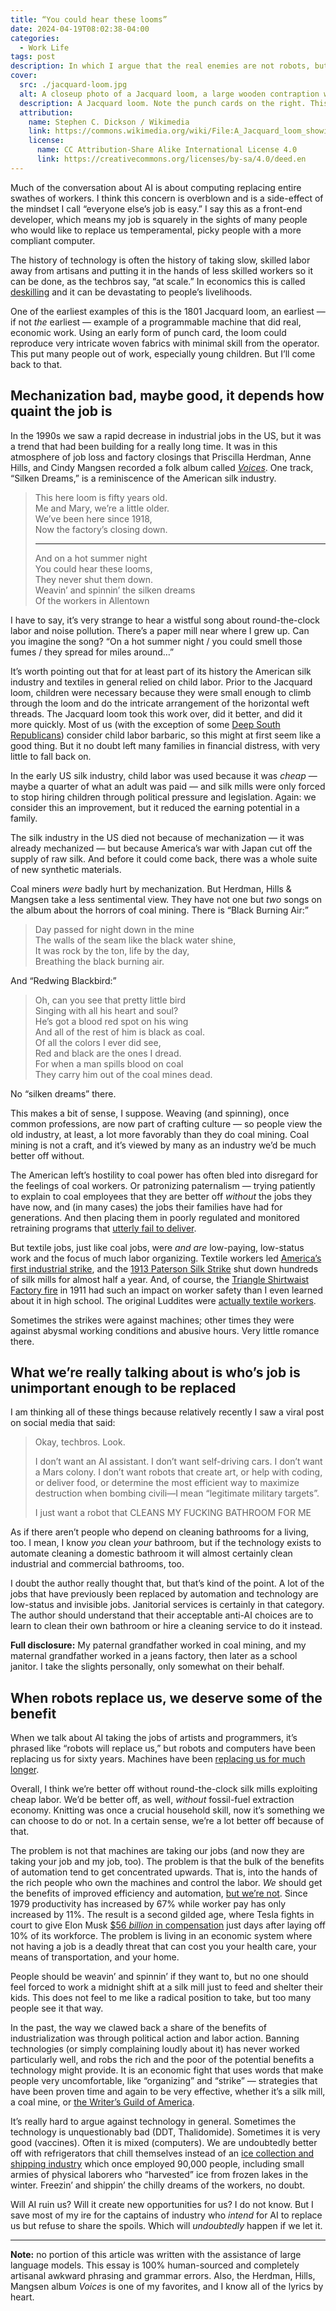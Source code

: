 ```yaml
---
title: “You could hear these looms”
date: 2024-04-19T08:02:38-04:00
categories:
  - Work Life
tags: post
description: In which I argue that the real enemies are not robots, but the people who own them.
cover:
  src: ./jacquard-loom.jpg
  alt: A closeup photo of a Jacquard loom, a large wooden contraption with many threads attached and a thick stack of punch cards.
  description: A Jacquard loom. Note the punch cards on the right. This 1801 loom was arguably the first programmed industrial equipment.
  attribution:
    name: Stephen C. Dickson / Wikimedia
    link: https://commons.wikimedia.org/wiki/File:A_Jacquard_loom_showing_information_punchcards,_National_Museum_of_Scotland.jpg
    license:
      name: CC Attribution-Share Alike International License 4.0
      link: https://creativecommons.org/licenses/by-sa/4.0/deed.en
---
```


Much of the conversation about AI is about computing replacing entire swathes of workers. I think this concern is overblown and is a side-effect of the mindset I call “everyone else’s job is easy.” I say this as a front-end developer, which means my job is squarely in the sights of many people who would like to replace us temperamental, picky people with a more compliant computer.

The history of technology is often the history of taking slow, skilled labor away from artisans and putting it in the hands of less skilled workers so it can be done, as the techbros say, “at scale.” In economics this is called [deskilling](https://www.futureofworkhub.info/explainers/2021/4/28/deskilling-what-are-the-historical-societal-and-legal-implications) and it can be devastating to people’s livelihoods.

One of the earliest examples of this is the 1801 Jacquard loom, an earliest — if not _the_ earliest — example of a programmable machine that did real, economic work. Using an early form of punch card, the loom could reproduce very intricate woven fabrics with minimal skill from the operator. This put many people out of work, especially young children. But I’ll come back to that.

## Mechanization bad, maybe good, it depends how quaint the job is

In the 1990s we saw a rapid decrease in industrial jobs in the US, but it was a trend that had been building for a really long time. It was in this atmosphere of job loss and factory closings that Priscilla Herdman, Anne Hills, and Cindy Mangsen recorded a folk album called _[Voices](https://tidal.com/browse/album/104069029?u)_. One track, “Silken Dreams,” is a reminiscence of the American silk industry.

> This here loom is fifty years old. <br>
> Me and Mary, we’re a little older. <br>
> We’ve been here since 1918, <br>
> Now the factory’s closing down. <br>
>
> ---
>
> And on a hot summer night <br>
> You could hear these looms, <br>
> They never shut them down. <br>
> Weavin’ and spinnin’ the silken dreams <br>
> Of the workers in Allentown

I have to say, it’s very strange to hear a wistful song about round-the-clock labor and noise pollution. There’s a paper mill near where I grew up. Can you imagine the song? “On a hot summer night / you could smell those fumes / they spread for miles around…”

It’s worth pointing out that for at least part of its history the American silk industry and textiles in general relied on child labor. Prior to the Jacquard loom, children were necessary because they were small enough to climb through the loom and do the intricate arrangement of the horizontal weft threads. The Jacquard loom took this work over, did it better, and did it more quickly. Most of us (with the exception of some [Deep South Republicans](https://www.nola.com/news/politics/legislature/la-lawmakers-vote-to-remove-lunch-breaks-for-child-workers/article_ef234692-fd9e-11ee-99f5-771c7366107a.html)) consider child labor barbaric, so this might at first seem like a good thing. But it no doubt left many families in financial distress, with very little to fall back on.

In the early US silk industry, child labor was used because it was _cheap_ — maybe a quarter of what an adult was paid — and silk mills were only forced to stop hiring children through political pressure and legislation. Again: we consider this an improvement, but it reduced the earning potential in a family.

The silk industry in the US died not because of mechanization — it was already mechanized — but because America’s war with Japan cut off the supply of raw silk. And before it could come back, there was a whole suite of new synthetic materials.

Coal miners _were_ badly hurt by mechanization. But Herdman, Hills & Mangsen take a less sentimental view. They have not one but _two_ songs on the album about the horrors of coal mining. There is “Black Burning Air:”

> Day passed for night down in the mine<br>
> The walls of the seam like the black water shine,<br>
> It was rock by the ton, life by the day,<br>
> Breathing the black burning air.<br>

And “Redwing Blackbird:”

> Oh, can you see that pretty little bird<br>
> Singing with all his heart and soul?<br>
> He’s got a blood red spot on his wing<br>
> And all of the rest of him is black as coal.<br>
> Of all the colors I ever did see,<br>
> Red and black are the ones I dread.<br>
> For when a man spills blood on coal<br>
> They carry him out of the coal mines dead.<br>

No “silken dreams” there.

This makes a bit of sense, I suppose. Weaving (and spinning), once common professions, are now part of crafting culture — so people view the old industry, at least, a lot more favorably than they do coal mining. Coal mining is not a craft, and it’s viewed by many as an industry we’d be much better off without.

The American left’s hostility to coal power has often bled into disregard for the feelings of coal workers. Or patronizing paternalism — trying patiently to explain to coal employees that they are better off _without_ the jobs they have now, and (in many cases) the jobs their families have had for generations. And then placing them in poorly regulated and monitored retraining programs that [utterly fail to deliver](https://www.cbc.ca/news/world/mined-minds-retraining-appalachian-coal-miners-1.5145676).

But textile jobs, just like coal jobs, were _and are_ low-paying, low-status work and the focus of much labor organizing. Textile workers led [America’s first industrial strike](https://newenglandhistoricalsociety.com/1824-factory-strike-1824/), and the [1913 Paterson Silk Strike](https://www.pbs.org/wgbh/americanexperience/features/goldman-paterson-silk-strike-1913/) shut down hundreds of silk mills for almost half a year. And, of course, the [Triangle Shirtwaist Factory fire](https://www.smithsonianmag.com/history/uncovering-the-history-of-the-triangle-shirtwaist-fire-124701842/) in 1911 had such an impact on worker safety than I even learned about it in high school. The original Luddites were [actually textile workers](https://www.smithsonianmag.com/history/what-the-luddites-really-fought-against-264412/).

Sometimes the strikes were against machines; other times they were against abysmal working conditions and abusive hours. Very little romance there.

## What we’re really talking about is who’s job is unimportant enough to be replaced

I am thinking all of these things because relatively recently I saw a viral post on social media that said:

> Okay, techbros. Look.
>
> I don’t want an AI assistant. I don’t want self-driving cars. I don’t want a Mars colony. I don’t want robots that create art, or help with coding, or deliver food, or determine the most efficient way to maximize destruction when bombing civili—I mean “legitimate military targets”.
>
> I just want a robot that CLEANS MY FUCKING BATHROOM FOR ME

As if there aren’t people who depend on cleaning bathrooms for a living, too. I mean, I know _you_ clean _your_ bathroom, but if the technology exists to automate cleaning a domestic bathroom it will almost certainly clean industrial and commercial bathrooms, too.

I doubt the author really thought that, but that’s kind of the point. A lot of the jobs that have previously been replaced by automation and technology are low-status and invisible jobs. Janitorial services is certainly in that category. The author should understand that their acceptable anti-AI choices are to learn to clean their own bathroom or hire a cleaning service to do it instead.

**Full disclosure:** My paternal grandfather worked in coal mining, and my maternal grandfather worked in a jeans factory, then later as a school janitor. I take the slights personally, only somewhat on their behalf.

## When robots replace us, we deserve some of the benefit

When we talk about AI taking the jobs of artists and programmers, it’s phrased like “robots will replace us,” but robots and computers have been replacing us for sixty years. Machines have been [replacing us for much longer](https://computerhistory.org/blog/relax-machines-already-took-our-jobs/).

Overall, I think we’re better off without round-the-clock silk mills exploiting cheap labor. We’d be better off, as well, _without_ fossil-fuel extraction economy. Knitting was once a crucial household skill, now it’s something we can choose to do or not. In a certain sense, we’re a lot better off because of that.

The problem is not that machines are taking our jobs (and now they are taking your job and my job, too). The problem is that the bulk of the benefits of automation tend to get concentrated upwards. That is, into the hands of the rich people who own the machines and control the labor. _We_ should get the benefits of improved efficiency and automation, [but we’re not](https://www.epi.org/productivity-pay-gap/). Since 1979 productivity has increased by 67% while worker pay has only increased by 11%. The result is a second gilded age, where Tesla fights in court to give Elon Musk [$56 _billion_ in compensation](https://www.msn.com/en-us/money/companies/tesla-wants-shareholders-to-reinstate-55-billion-pay-package-for-musk-rejected-by-delaware-judge/ar-BB1lMexa) just days after laying off 10% of its workforce. The problem is living in an economic system where not having a job is a deadly threat that can cost you your health care, your means of transportation, and your home.

People should be weavin’ and spinnin’ if they want to, but no one should feel forced to work a midnight shift at a silk mill just to feed and shelter their kids. This does not feel to me like a radical position to take, but too many people see it that way.

In the past, the way we clawed back a share of the benefits of industrialization was through political action and labor action. Banning technologies (or simply complaining loudly about it) has never worked particularly well, and robs the rich and the poor of the potential benefits a technology might provide. It is an economic fight that uses words that make people very uncomfortable, like “organizing” and “strike” — strategies that have been proven time and again to be very effective, whether it’s a silk mill, a coal mine, or [the Writer’s Guild of America](https://en.wikipedia.org/wiki/2023_Writers_Guild_of_America_strike).

It’s really hard to argue against technology in general. Sometimes the technology is unquestionably bad (DDT, Thalidomide). Sometimes it is very good (vaccines). Often it is mixed (computers). We are undoubtedly better off with refrigerators that chill themselves instead of an [ice collection and shipping industry](https://en.wikipedia.org/wiki/Ice_trade) which once employed 90,000 people, including small armies of physical laborers who “harvested” ice from frozen lakes in the winter. Freezin’ and shippin’ the chilly dreams of the workers, no doubt.

Will AI ruin us? Will it create new opportunities for us? I do not know. But I save most of my ire for the captains of industry who _intend_ for AI to replace us but refuse to share the spoils. Which will _undoubtedly_ happen if we let it.

---

**Note:** no portion of this article was written with the assistance of large language models. This essay is 100% human-sourced and completely artisanal awkward phrasing and grammar errors. Also, the Herdman, Hills, Mangsen album _Voices_ is one of my favorites, and I know all of the lyrics by heart.
